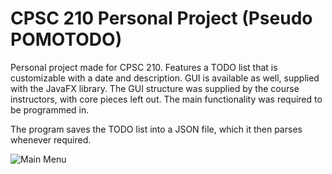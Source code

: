 # CPSC 210 Personal Project (Pseudo POMOTODO)

Personal project made for CPSC 210. Features a TODO list that is customizable with a date and description. GUI is available as well, 
supplied with the JavaFX library. The GUI structure was supplied by the course instructors, with core pieces left out. The main functionality
was required to be programmed in.

The program saves the TODO list into a JSON file, which it then parses whenever required.

<img src="https://cdn.discordapp.com/attachments/307757628900114434/705633796468244560/unknown.png" title="Main Menu">
